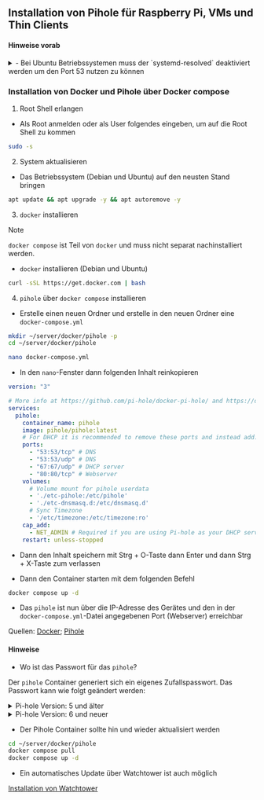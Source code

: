 ## Installation von Pihole für Raspberry Pi, VMs und Thin Clients

#### Hinweise vorab
<details>
  <summary>- Bei Ubuntu Betriebssystemen muss der `systemd-resolved` deaktiviert werden um den Port 53 nutzen zu können</summary>

1. Root Shell erlangen

- Als Root anmelden oder als User folgendes eingeben, um auf die Root Shell zu kommen

```bash
sudo -s
```

2. Deaktivieren und stoppen Sie den `systemd-resolved` Dienst:

```bash
systemctl disable systemd-resolved
systemctl stop systemd-resolved
```

3. Fügen Sie dann die folgende Zeile in den Abschnitt [main] Ihrer `/etc/NetworkManager/NetworkManager.conf` ein:

```
dns=default
```

4. Löschen Sie den Symlink `/etc/resolv.conf`

```bash
rm /etc/resolv.conf
```

5. Starte den `NetworkManager` neu

```bash
systemctl restart NetworkManager
```

Quelle: [askubuntu.com](https://askubuntu.com/questions/907246/how-to-disable-systemd-resolved-in-ubuntu)
</details>

### Installation von Docker und Pihole über Docker compose

1. Root Shell erlangen

- Als Root anmelden oder als User folgendes eingeben, um auf die Root Shell zu kommen

```bash
sudo -s
```

2. System aktualisieren

- Das Betriebssystem (Debian und Ubuntu) auf den neusten Stand bringen

```bash
apt update && apt upgrade -y && apt autoremove -y
```

3. `docker` installieren

> [!NOTE]
> `docker compose` ist Teil von `docker` und muss nicht separat nachinstalliert werden.

- `docker` installieren (Debian und Ubuntu)

```bash
curl -sSL https://get.docker.com | bash
```

4. `pihole` über `docker compose` installieren

- Erstelle einen neuen Ordner und erstelle in den neuen Ordner eine `docker-compose.yml`

```bash
mkdir ~/server/docker/pihole -p
cd ~/server/docker/pihole
```

```bash
nano docker-compose.yml
```

- In den `nano`-Fenster dann folgenden Inhalt reinkopieren

```yaml
version: "3"

# More info at https://github.com/pi-hole/docker-pi-hole/ and https://docs.pi-hole.net/
services:
  pihole:
    container_name: pihole
    image: pihole/pihole:latest
    # For DHCP it is recommended to remove these ports and instead add: network_mode: "host"
    ports:
      - "53:53/tcp" # DNS
      - "53:53/udp" # DNS
      - "67:67/udp" # DHCP server
      - "80:80/tcp" # Webserver
    volumes:
      # Volume mount for pihole userdata
      - './etc-pihole:/etc/pihole'
      - './etc-dnsmasq.d:/etc/dnsmasq.d'
      # Sync Timezone
      - '/etc/timezone:/etc/timezone:ro'
    cap_add:
      - NET_ADMIN # Required if you are using Pi-hole as your DHCP server, else not needed
    restart: unless-stopped
```

- Dann den Inhalt speichern mit Strg + O-Taste dann Enter und dann Strg + X-Taste zum verlassen

- Dann den Container starten mit dem folgenden Befehl

```bash
docker compose up -d
```

- Das `pihole` ist nun über die IP-Adresse des Gerätes und den in der `docker-compose.yml`-Datei angegebenen Port (Webserver) erreichbar

Quellen: [Docker](https://docs.docker.com/engine/install/debian/#install-using-the-convenience-script); [Pihole](https://github.com/pi-hole/docker-pi-hole#quick-start)

#### Hinweise
- Wo ist das Passwort für das `pihole`?

Der `pihole` Container generiert sich ein eigenes Zufallspasswort.
Das Passwort kann wie folgt geändert werden:

<details>
  <summary>Pi-hole Version: 5 und älter</summary>
  
```bash
docker exec -it pihole pihole -a -p
```

</details>

<details>
  <summary>Pi-hole Version: 6 und neuer</summary>

  ```bash
docker exec -it pihole pihole setpassword
```

</details>

- Der Pihole Container sollte hin und wieder aktualisiert werden

```bash
cd ~/server/docker/pihole
docker compose pull
docker compose up -d
```

- Ein automatisches Update über Watchtower ist auch möglich

[Installation von Watchtower](https://youtu.be/6EujFKzsvvA)
